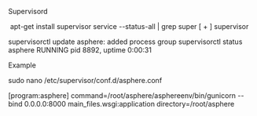 Supervisord

 apt-get install supervisor service --status-all | grep super [ + ] supervisor

supervisorctl update asphere: added process group supervisorctl status
asphere RUNNING pid 8892, uptime 0:00:31



Example

sudo nano /etc/supervisor/conf.d/asphere.conf

[program:asphere]
command=/root/asphere/asphereenv/bin/gunicorn --bind 0.0.0.0:8000 main_files.wsgi:application
directory=/root/asphere